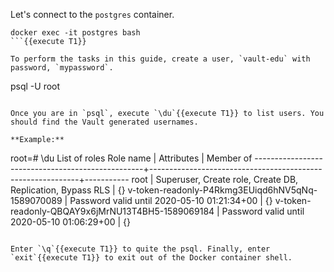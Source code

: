 Let's connect to the `postgres` container.

```
docker exec -it postgres bash
```{{execute T1}}

To perform the tasks in this guide, create a user, `vault-edu` with password, `mypassword`.

```
psql -U root
```{{execute T1}}

Once you are in `psql`, execute `\du`{{execute T1}} to list users. You should find the Vault generated usernames.

**Example:**

```
root=# \du
                                                       List of roles
                    Role name                     |                         Attributes                         | Member of
--------------------------------------------------+------------------------------------------------------------+-----------
 root                                             | Superuser, Create role, Create DB, Replication, Bypass RLS | {}
 v-token-readonly-P4Rkmg3EUiqd6hNV5qNq-1589070089 | Password valid until 2020-05-10 01:21:34+00                | {}
 v-token-readonly-QBQAY9x6jMrNU13T4BH5-1589069184 | Password valid until 2020-05-10 01:06:29+00                | {}
```

Enter `\q`{{execute T1}} to quite the psql. Finally, enter `exit`{{execute T1}} to exit out of the Docker container shell.
